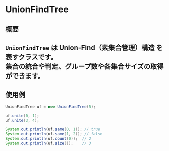 # UnionFindTree

## 概要

`UnionFindTree` は **Union-Find（素集合管理）構造** を表すクラスです。  
集合の統合や判定、グループ数や各集合サイズの取得ができます。
---
## 使用例

```java
UnionFindTree uf = new UnionFindTree(5);

uf.unite(0, 1);
uf.unite(3, 4);

System.out.println(uf.same(0, 1)); // true
System.out.println(uf.same(1, 2)); // false
System.out.println(uf.count(0));  // 2
System.out.println(uf.size());    // 3
